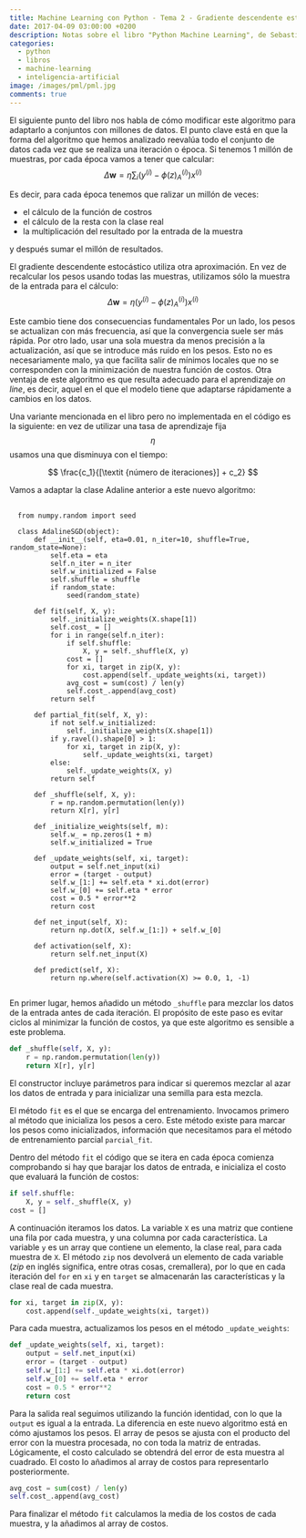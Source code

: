 ```yaml
---
title: Machine Learning con Python - Tema 2 - Gradiente descendente estocástico
date: 2017-04-09 03:00:00 +0200
description: Notas sobre el libro "Python Machine Learning", de Sebastian Raschka
categories:
  - python
  - libros
  - machine-learning
  - inteligencia-artificial
image: /images/pml/pml.jpg
comments: true
---
```


El siguiente punto del libro nos habla de cómo modificar este algoritmo para adaptarlo a conjuntos con millones de datos. El punto clave está en que la forma del algoritmo que hemos analizado reevalúa todo el conjunto de datos cada vez que se realiza una iteración o época. Si tenemos 1 millón de muestras, por cada época vamos a tener que calcular:
$$
\Delta \mathbf{w} = \eta \sum_i \big(y^{(i)} - \phi(z)_{A}^{(i)}\big) x^{(i)}
$$

Es decir, para cada época tenemos que ralizar un millón de veces:

* el cálculo de la función de costros
* el cálculo de la resta con la clase real
* la multiplicación del resultado por la entrada de la muestra

y después sumar el millón de resultados.


El gradiente descendente estocástico utiliza otra aproximación. En vez de recalcular los pesos usando todas las muestras, utilizamos sólo la muestra de la entrada para el cálculo:
$$
\Delta \mathbf{w} = \eta \big(y^{(i)} - \phi(z)_{A}^{(i)}\big) x^{(i)}
$$

Este cambio tiene dos consecuencias fundamentales Por un lado, los pesos se actualizan con más frecuencia, así que la convergencia suele ser más rápida. Por otro lado, usar una sola muestra da menos precisión a la actualización, así que se introduce más ruido en los pesos. Esto no es necesariamente malo, ya que facilita salir de mínimos locales que no se corresponden con la minimización de nuestra función de costos. Otra ventaja de este algoritmo es que resulta adecuado para el aprendizaje _on line_, es decir, aquel en el que el modelo tiene que adaptarse rápidamente a cambios en los datos.

Una variante mencionada en el libro pero no implementada en el código es la siguiente: en vez de utilizar una tasa de aprendizaje fija $$\eta$$ usamos una que disminuya con el tiempo:

$$
\frac{c_1}{[\textit {número de iteraciones}] + c_2}
$$

Vamos a adaptar la clase Adaline anterior a este nuevo algoritmo:

<pre class="line-numbers">
  <code class="language-python">
  from numpy.random import seed

  class AdalineSGD(object):
      def __init__(self, eta=0.01, n_iter=10, shuffle=True, random_state=None):
          self.eta = eta
          self.n_iter = n_iter
          self.w_initialized = False
          self.shuffle = shuffle
          if random_state:
              seed(random_state)
          
      def fit(self, X, y):
          self._initialize_weights(X.shape[1])
          self.cost_ = []
          for i in range(self.n_iter):
              if self.shuffle:
                  X, y = self._shuffle(X, y)
              cost = []
              for xi, target in zip(X, y):
                  cost.append(self._update_weights(xi, target))
              avg_cost = sum(cost) / len(y)
              self.cost_.append(avg_cost)
          return self

      def partial_fit(self, X, y):
          if not self.w_initialized:
              self._initialize_weights(X.shape[1])
          if y.ravel().shape[0] > 1:
              for xi, target in zip(X, y):
                  self._update_weights(xi, target)
          else:
              self._update_weights(X, y)
          return self

      def _shuffle(self, X, y):
          r = np.random.permutation(len(y))
          return X[r], y[r]
      
      def _initialize_weights(self, m):
          self.w_ = np.zeros(1 + m)
          self.w_initialized = True
          
      def _update_weights(self, xi, target):
          output = self.net_input(xi)
          error = (target - output)
          self.w_[1:] += self.eta * xi.dot(error)
          self.w_[0] += self.eta * error
          cost = 0.5 * error**2
          return cost
      
      def net_input(self, X):
          return np.dot(X, self.w_[1:]) + self.w_[0]

      def activation(self, X):
          return self.net_input(X)

      def predict(self, X):
          return np.where(self.activation(X) >= 0.0, 1, -1)
  </code>
</pre>

En primer lugar, hemos añadido un método `_shuffle` para mezclar los datos de la entrada antes de cada iteración. El propósito de este paso es evitar ciclos al minimizar la función de costos, ya que este algoritmo es sensible a este problema.

```python
def _shuffle(self, X, y):
    r = np.random.permutation(len(y))
    return X[r], y[r]
```

El constructor incluye parámetros para indicar si queremos mezclar al azar los datos de entrada y para inicializar una semilla para esta mezcla. 

El método `fit` es el que se encarga del entrenamiento. Invocamos primero al método que inicializa los pesos a cero. Este método existe para marcar los pesos como inicializados, información que necesitamos para el método de entrenamiento parcial `parcial_fit`.


Dentro del método `fit` el código que se itera en cada época comienza comprobando si hay que barajar los datos de entrada, e inicializa el costo que evaluará la función de costos:


```python
if self.shuffle:
    X, y = self._shuffle(X, y)
cost = []
```

A continuación iteramos los datos. La variable `X` es una matriz que contiene una fila por cada muestra, y una columna por cada característica. La variable `y` es un array que contiene un elemento, la clase real, para cada muestra de `X`. El método `zip` nos devolverá un elemento de cada variable (_zip_ en inglés significa, entre otras cosas, cremallera), por lo que en cada iteración del `for` en `xi` y en `target` se almacenarán las características y la clase real de cada muestra.

```python
for xi, target in zip(X, y):
    cost.append(self._update_weights(xi, target))

```

Para cada muestra, actualizamos los pesos en el método `_update_weights`:

```python
def _update_weights(self, xi, target):
    output = self.net_input(xi)
    error = (target - output)
    self.w_[1:] += self.eta * xi.dot(error)
    self.w_[0] += self.eta * error
    cost = 0.5 * error**2
    return cost

```

Para la salida real seguimos utilizando la función identidad, con lo que la `output` es igual a la entrada. La diferencia en este nuevo algoritmo está en cómo ajustamos los pesos. El array de pesos se ajusta con el producto del error con la muestra procesada, no con toda la matriz de entradas. Lógicamente, el costo calculado se obtendrá del error de esta muestra al cuadrado. El costo lo añadimos al array de costos para representarlo posteriormente.


```python
avg_cost = sum(cost) / len(y)
self.cost_.append(avg_cost)
```

Para finalizar el método `fit` calculamos la media de los costos de cada muestra, y la añadimos al array de costos.